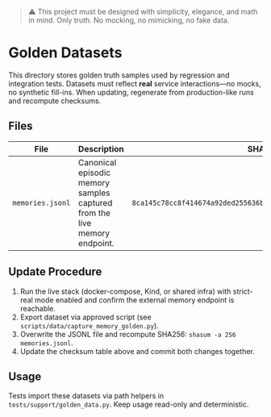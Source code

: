> :warning: This project must be designed with simplicity, elegance, and math in mind. Only truth. No mocking, no mimicking, no fake data.

# Golden Datasets

This directory stores golden truth samples used by regression and integration tests. Datasets must reflect **real** service interactions—no mocks, no synthetic fill-ins. When updating, regenerate from production-like runs and recompute checksums.

## Files

| File | Description | SHA256 |
| --- | --- | --- |
| `memories.jsonl` | Canonical episodic memory samples captured from the live memory endpoint. | `8ca145c78cc8f414674a92ded255636b732a46d1542d1771aa518d7b4da70459` |

## Update Procedure

1. Run the live stack (docker-compose, Kind, or shared infra) with strict-real mode enabled and confirm the external memory endpoint is reachable.
2. Export dataset via approved script (see `scripts/data/capture_memory_golden.py`).
3. Overwrite the JSONL file and recompute SHA256: `shasum -a 256 memories.jsonl`.
4. Update the checksum table above and commit both changes together.

## Usage

Tests import these datasets via path helpers in `tests/support/golden_data.py`. Keep usage read-only and deterministic.
